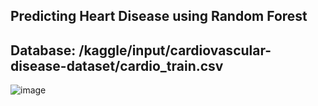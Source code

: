 ## Predicting Heart Disease using Random Forest 
## Database: /kaggle/input/cardiovascular-disease-dataset/cardio_train.csv

![image](https://github.com/Apurba3036/Predicting-Heart-Disease-using-Random-Forest-/assets/99759729/a10c9d1e-46d1-4c50-997a-c86b2c4f81c6)
